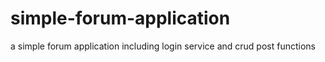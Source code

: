 # simple-forum-application
a simple forum application including login service and crud post functions
